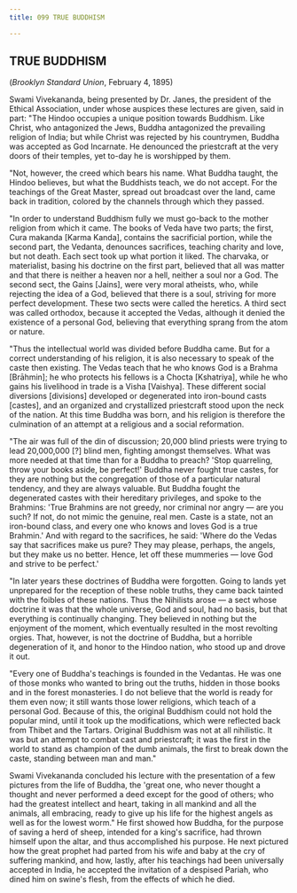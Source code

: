 ```yaml
---
title: 099 TRUE BUDDHISM

---
```

  

## TRUE BUDDHISM

(*Brooklyn Standard Union*, February 4, 1895)

Swami Vivekananda, being presented by Dr. Janes, the president of the
Ethical Association, under whose auspices these lectures are given, said
in part: "The Hindoo occupies a unique position towards Buddhism. Like
Christ, who antagonized the Jews, Buddha antagonized the prevailing
religion of India; but while Christ was rejected by his countrymen,
Buddha was accepted as God Incarnate. He denounced the priestcraft at
the very doors of their temples, yet to-day he is worshipped by them.

"Not, however, the creed which bears his name. What Buddha taught, the
Hindoo believes, but what the Buddhists teach, we do not accept. For the
teachings of the Great Master, spread out broadcast over the land, came
back in tradition, colored by the channels through which they passed.

"In order to understand Buddhism fully we must go-back to the mother
religion from which it came. The books of Veda have two parts; the
first, Cura makanda \[Karma Kanda\], contains the sacrificial portion,
while the second part, the Vedanta, denounces sacrifices, teaching
charity and love, but not death. Each sect took up what portion it
liked. The charvaka, or materialist, basing his doctrine on the first
part, believed that all was matter and that there is neither a heaven
nor a hell, neither a soul nor a God. The second sect, the Gains
\[Jains\], were very moral atheists, who, while rejecting the idea of a
God, believed that there is a soul, striving for more perfect
development. These two sects were called the heretics. A third sect was
called orthodox, because it accepted the Vedas, although it denied the
existence of a personal God, believing that everything sprang from the
atom or nature.

"Thus the intellectual world was divided before Buddha came. But for a
correct understanding of his religion, it is also necessary to speak of
the caste then existing. The Vedas teach that he who knows God is a
Brahma \[Brāhmin\]; he who protects his fellows is a Chocta
\[Kshatriya\], while he who gains his livelihood in trade is a Visha
\[Vaishya\]. These different social diversions \[divisions\] developed
or degenerated into iron-bound casts \[castes\], and an organized and
crystallized priestcraft stood upon the neck of the nation. At this time
Buddha was born, and his religion is therefore the culmination of an
attempt at a religious and a social reformation.

"The air was full of the din of discussion; 20,000 blind priests were
trying to lead 20,000,000 \[?\] blind men, fighting amongst themselves.
What was more needed at that time than for a Buddha to preach? 'Stop
quarreling, throw your books aside, be perfect!' Buddha never fought
true castes, for they are nothing but the congregation of those of a
particular natural tendency, and they are always valuable. But Buddha
fought the degenerated castes with their hereditary privileges, and
spoke to the Brahmins: 'True Brahmins are not greedy, nor criminal nor
angry — are you such? If not, do not mimic the genuine, real men. Caste
is a state, not an iron-bound class, and every one who knows and loves
God is a true Brahmin.' And with regard to the sacrifices, he said:
'Where do the Vedas say that sacrifices make us pure? They may please,
perhaps, the angels, but they make us no better. Hence, let off these
mummeries — love God and strive to be perfect.'

"In later years these doctrines of Buddha were forgotten. Going to lands
yet unprepared for the reception of these noble truths, they came back
tainted with the foibles of these nations. Thus the Nihilists arose — a
sect whose doctrine it was that the whole universe, God and soul, had no
basis, but that everything is continually changing. They believed in
nothing but the enjoyment of the moment, which eventually resulted in
the most revolting orgies. That, however, is not the doctrine of Buddha,
but a horrible degeneration of it, and honor to the Hindoo nation, who
stood up and drove it out.

"Every one of Buddha's teachings is founded in the Vedantas. He was one
of those monks who wanted to bring out the truths, hidden in those books
and in the forest monasteries. I do not believe that the world is ready
for them even now; it still wants those lower religions, which teach of
a personal God. Because of this, the original Buddhism could not hold
the popular mind, until it took up the modifications, which were
reflected back from Thibet and the Tartars. Original Buddhism was not at
all nihilistic. It was but an attempt to combat cast and priestcraft; it
was the first in the world to stand as champion of the dumb animals, the
first to break down the caste, standing between man and man."

Swami Vivekananda concluded his lecture with the presentation of a few
pictures from the life of Buddha, the 'great one, who never thought a
thought and never performed a deed except for the good of others; who
had the greatest intellect and heart, taking in all mankind and all the
animals, all embracing, ready to give up his life for the highest angels
as well as for the lowest worm." He first showed how Buddha, for the
purpose of saving a herd of sheep, intended for a king's sacrifice, had
thrown himself upon the altar, and thus accomplished his purpose. He
next pictured how the great prophet had parted from his wife and baby at
the cry of suffering mankind, and how, lastly, after his teachings had
been universally accepted in India, he accepted the invitation of a
despised Pariah, who dined him on swine's flesh, from the effects of
which he died.